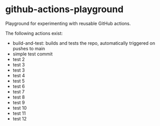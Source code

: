 # github-actions-playground
Playground for experimenting with reusable GitHub actions.


The following actions exist:

+ build-and-test: builds and tests the repo, automatically triggered on pushes to main
+ simple test commit
+ test 2
+ test 3
+ test 3
+ test 4
+ test 5
+ test 6
+ test 7
+ test 8
+ test 9
+ test 10
+ test 11
+ test 12
